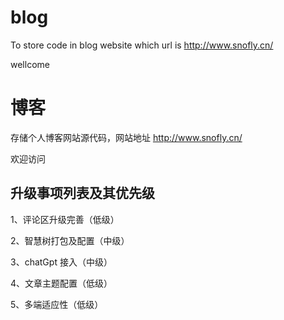 # blog
To store code in blog website which url is http://www.snofly.cn/

wellcome

# 博客
存储个人博客网站源代码，网站地址 http://www.snofly.cn/

欢迎访问

## 升级事项列表及其优先级

1、评论区升级完善（低级）

2、智慧树打包及配置（中级）

3、chatGpt 接入（中级）

4、文章主题配置（低级）

5、多端适应性（低级）
